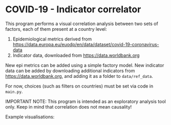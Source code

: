
# COVID-19 - Indicator correlator

This program performs a visual correlation analysis between two sets of factors, each of them present at a country level:
 1. Epidemiological metrics derived from https://data.europa.eu/euodp/en/data/dataset/covid-19-coronavirus-data
 2. Indicator data, downloaded from https://data.worldbank.org
 
 New epi metrics can be added using a simple factory model. New indicator data can be added by downloading additional indicators from https://data.worldbank.org, and adding it as a folder to `data/ref_data`.
 
 For now, choices (such as filters on countries) must be set via code in `main.py`.
 
 IMPORTANT NOTE: This program is intended as an exploratory analysis tool only. Keep in mind that correlation does not mean causality! 
 
 Example visualisations:
 
